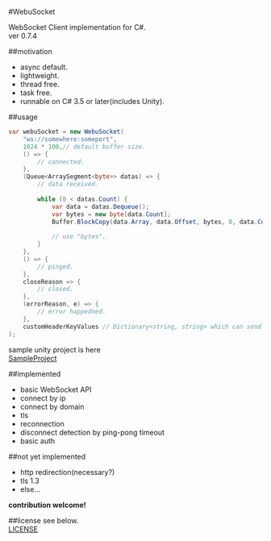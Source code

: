 #WebuSocket

WebSocket Client implementation for C#.  
ver 0.7.4

##motivation

* async default.
* lightweight.
* thread free. 
* task free.
* runnable on C# 3.5 or later(includes Unity).

##usage

```C#
var webuSocket = new WebuSocket(
	"ws://somewhere:someport",
	1024 * 100,// default buffer size.
	() => {
		// connected.
	}, 
	(Queue<ArraySegment<byte>> datas) => {
		// data received.
		
		while (0 < datas.Count) {
			var data = datas.Dequeue();
			var bytes = new byte[data.Count];
			Buffer.BlockCopy(data.Array, data.Offset, bytes, 0, data.Count);
			
			// use "bytes".
		}
	}, 
	() => {
		// pinged.
	}, 
	closeReason => {
		// closed.
	}, 
	(errorReason, e) => {
		// error happedned.
	}, 
	customHeaderKeyValues // Dictionary<string, string> which can send with connecting signal.
);
```	

sample unity project is here  
[SampleProject](https://github.com/sassembla/WebuSocket/tree/master/SampleProject)

##implemented
* basic WebSocket API
* connect by ip
* connect by domain
* tls
* reconnection
* disconnect detection by ping-pong timeout
* basic auth

##not yet implemented
* http redirection(necessary?)
* tls 1.3
* else...

**contribution welcome!**

##license
see below.  
[LICENSE](./LICENSE)

